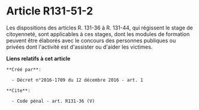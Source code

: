 # Article R131-51-2

Les dispositions des articles R. 131-36 à R. 131-44, qui régissent le stage de citoyenneté, sont applicables à ces stages,
dont les modules de formation peuvent être élaborés avec le concours des personnes publiques ou privées dont l'activité est
d'assister ou d'aider les victimes.

**Liens relatifs à cet article**

	**Créé par**:

	  - Décret n°2016-1709 du 12 décembre 2016 - art. 1

	**Cite**:

	  - Code pénal - art. R131-36 (V)
